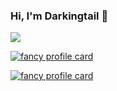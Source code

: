 ### Hi, I'm Darkingtail 👋

![](https://github-readme-stats.vercel.app/api?username=Darkingtail)

[![fancy profile card](https://fancy-readme-stats.vercel.app/api?username=Darkingtail&theme=beach&footer=your@email.com&show_icons=true&title=your%20name&description=your%20description&include_all_commits=true&show_icons=true)](https://github.com/maximjsx/fancy-readme-stats)

[![fancy profile card](https://fancy-readme-stats.vercel.app/api?username=Darkingtail&theme=cyberpunk&title=🚀%20Xu%20Wang%20|%20Frontend%20Engineer&description=Crafting%20modern%20web%20apps%20with%20Vue%2C%20React%2C%20TypeScript%20%26%20AI&show_icons=true&include_all_commits=true&footer=darkingtail.dev)](https://github.com/Darkingtail)
